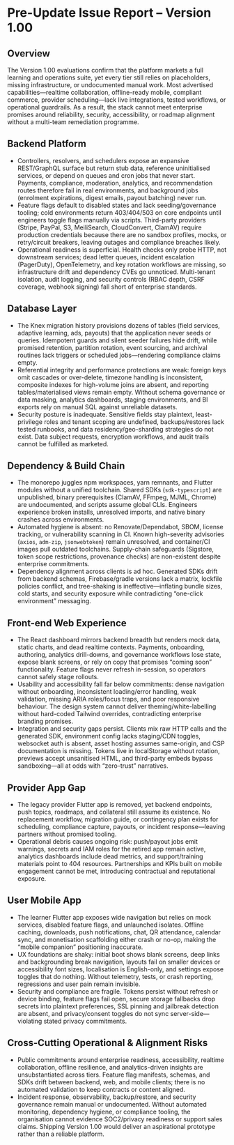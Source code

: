 # Pre-Update Issue Report – Version 1.00

## Overview
The Version 1.00 evaluations confirm that the platform markets a full learning and operations suite, yet every tier still relies on placeholders, missing infrastructure, or undocumented manual work. Most advertised capabilities—realtime collaboration, offline-ready mobile, compliant commerce, provider scheduling—lack live integrations, tested workflows, or operational guardrails. As a result, the stack cannot meet enterprise promises around reliability, security, accessibility, or roadmap alignment without a multi-team remediation programme.

## Backend Platform
* Controllers, resolvers, and schedulers expose an expansive REST/GraphQL surface but return stub data, reference uninitialised services, or depend on queues and cron jobs that never start. Payments, compliance, moderation, analytics, and recommendation routes therefore fail in real environments, and background jobs (enrolment expirations, digest emails, payout batching) never run.
* Feature flags default to disabled states and lack seeding/governance tooling; cold environments return 403/404/503 on core endpoints until engineers toggle flags manually via scripts. Third-party providers (Stripe, PayPal, S3, MeiliSearch, CloudConvert, ClamAV) require production credentials because there are no sandbox profiles, mocks, or retry/circuit breakers, leaving outages and compliance breaches likely.
* Operational readiness is superficial. Health checks only probe HTTP, not downstream services; dead letter queues, incident escalation (PagerDuty), OpenTelemetry, and key rotation workflows are missing, so infrastructure drift and dependency CVEs go unnoticed. Multi-tenant isolation, audit logging, and security controls (RBAC depth, CSRF coverage, webhook signing) fall short of enterprise standards.

## Database Layer
* The Knex migration history provisions dozens of tables (field services, adaptive learning, ads, payouts) that the application never seeds or queries. Idempotent guards and silent seeder failures hide drift, while promised retention, partition rotation, event sourcing, and archival routines lack triggers or scheduled jobs—rendering compliance claims empty.
* Referential integrity and performance protections are weak: foreign keys omit cascades or over-delete, timezone handling is inconsistent, composite indexes for high-volume joins are absent, and reporting tables/materialised views remain empty. Without schema governance or data masking, analytics dashboards, staging environments, and BI exports rely on manual SQL against unreliable datasets.
* Security posture is inadequate. Sensitive fields stay plaintext, least-privilege roles and tenant scoping are undefined, backups/restores lack tested runbooks, and data residency/geo-sharding strategies do not exist. Data subject requests, encryption workflows, and audit trails cannot be fulfilled as marketed.

## Dependency & Build Chain
* The monorepo juggles npm workspaces, yarn remnants, and Flutter modules without a unified toolchain. Shared SDKs (`sdk-typescript`) are unpublished, binary prerequisites (ClamAV, FFmpeg, MJML, Chrome) are undocumented, and scripts assume global CLIs. Engineers experience broken installs, unresolved imports, and native binary crashes across environments.
* Automated hygiene is absent: no Renovate/Dependabot, SBOM, license tracking, or vulnerability scanning in CI. Known high-severity advisories (`axios`, `adm-zip`, `jsonwebtoken`) remain unresolved, and container/CI images pull outdated toolchains. Supply-chain safeguards (Sigstore, token scope restrictions, provenance checks) are non-existent despite enterprise commitments.
* Dependency alignment across clients is ad hoc. Generated SDKs drift from backend schemas, Firebase/gradle versions lack a matrix, lockfile policies conflict, and tree-shaking is ineffective—inflating bundle sizes, cold starts, and security exposure while contradicting “one-click environment” messaging.

## Front-end Web Experience
* The React dashboard mirrors backend breadth but renders mock data, static charts, and dead realtime contexts. Payments, onboarding, authoring, analytics drill-downs, and governance workflows lose state, expose blank screens, or rely on copy that promises “coming soon” functionality. Feature flags never refresh in-session, so operators cannot safely stage rollouts.
* Usability and accessibility fall far below commitments: dense navigation without onboarding, inconsistent loading/error handling, weak validation, missing ARIA roles/focus traps, and poor responsive behaviour. The design system cannot deliver theming/white-labelling without hard-coded Tailwind overrides, contradicting enterprise branding promises.
* Integration and security gaps persist. Clients mix raw HTTP calls and the generated SDK, environment config lacks staging/CDN toggles, websocket auth is absent, asset hosting assumes same-origin, and CSP documentation is missing. Tokens live in localStorage without rotation, previews accept unsanitised HTML, and third-party embeds bypass sandboxing—all at odds with “zero-trust” narratives.

## Provider App Gap
* The legacy provider Flutter app is removed, yet backend endpoints, push topics, roadmaps, and collateral still assume its existence. No replacement workflow, migration guide, or contingency plan exists for scheduling, compliance capture, payouts, or incident response—leaving partners without promised tooling.
* Operational debris causes ongoing risk: push/payout jobs emit warnings, secrets and IAM roles for the retired app remain active, analytics dashboards include dead metrics, and support/training materials point to 404 resources. Partnerships and KPIs built on mobile engagement cannot be met, introducing contractual and reputational exposure.

## User Mobile App
* The learner Flutter app exposes wide navigation but relies on mock services, disabled feature flags, and unlaunched isolates. Offline caching, downloads, push notifications, chat, QR attendance, calendar sync, and monetisation scaffolding either crash or no-op, making the “mobile companion” positioning inaccurate.
* UX foundations are shaky: initial boot shows blank screens, deep links and backgrounding break navigation, layouts fail on smaller devices or accessibility font sizes, localisation is English-only, and settings expose toggles that do nothing. Without telemetry, tests, or crash reporting, regressions and user pain remain invisible.
* Security and compliance are fragile. Tokens persist without refresh or device binding, feature flags fail open, secure storage fallbacks drop secrets into plaintext preferences, SSL pinning and jailbreak detection are absent, and privacy/consent toggles do not sync server-side—violating stated privacy commitments.

## Cross-Cutting Operational & Alignment Risks
* Public commitments around enterprise readiness, accessibility, realtime collaboration, offline resilience, and analytics-driven insights are unsubstantiated across tiers. Feature flag manifests, schemas, and SDKs drift between backend, web, and mobile clients; there is no automated validation to keep contracts or content aligned.
* Incident response, observability, backup/restore, and security governance remain manual or undocumented. Without automated monitoring, dependency hygiene, or compliance tooling, the organisation cannot evidence SOC2/privacy readiness or support sales claims. Shipping Version 1.00 would deliver an aspirational prototype rather than a reliable platform.
